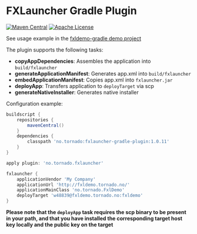 # FXLauncher Gradle Plugin

[![Maven Central](https://maven-badges.herokuapp.com/maven-central/no.tornado/fxlauncher-gradle-plugin/badge.svg)](https://search.maven.org/#search|ga|1|no.tornado.fxlauncher-gradle-plugin)
[![Apache License](https://img.shields.io/badge/license-Apache%20License%202.0-blue.svg)](http://www.apache.org/licenses/LICENSE-2.0)

See usage example in the [fxldemo-gradle demo project](https://github.com/edvin/fxldemo-gradle)

The plugin supports the following tasks:

- **copyAppDependencies**: Assembles the application into `build/fxlauncher`
- **generateApplicationManifest**: Generates app.xml into `build/fxlauncher`
- **embedApplicationManifest**: Copies app.xml into `fxlauncher.jar`
- **deployApp**: Transfers application to `deployTarget` via scp
- **generateNativeInstaller**: Generates native installer

Configuration example:

```groovy
buildscript {
    repositories {
        mavenCentral()
    }
    dependencies {
        classpath 'no.tornado:fxlauncher-gradle-plugin:1.0.11'
    }
}

apply plugin: 'no.tornado.fxlauncher'

fxlauncher {
    applicationVendor 'My Company'
    applicationUrl 'http://fxldemo.tornado.no/'
    applicationMainClass 'no.tornado.FxlDemo'
    deployTarget 'w48839@fxldemo.tornado.no:fxldemo'
}
```

**Please note that the `deployApp` task requires the scp binary to be present in your path, and that you have installed the corresponding target host key locally and the public key on the target**